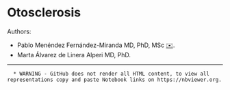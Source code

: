 # Otosclerosis

Authors:
* Pablo Menéndez Fernández-Miranda MD, PhD, MSc [✉️](mailto:pablomenendezfernandezmiranda@gmail.com).
* Marta Álvarez de Linera Alperi MD, PhD.

--------------




      * WARNING - GitHub does not render all HTML content, to view all representations copy and paste Notebook links on https://nbviewer.org.
